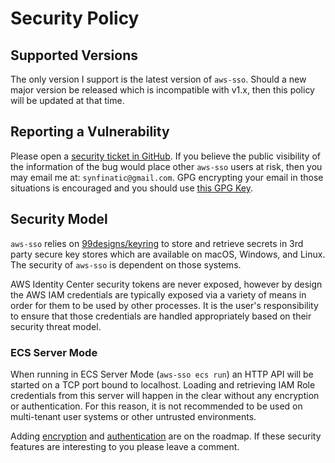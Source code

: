 # Security Policy

## Supported Versions

The only version I support is the latest version of `aws-sso`.  Should a new
major version be released which is incompatible with v1.x, then this policy
will be updated at that time.

## Reporting a Vulnerability

Please open a [security ticket in GitHub](
https://github.com/synfinatic/aws-sso-cli/issues/new?assignees=&labels=security&projects=&template=bug_report.md&title=).
If you believe the public visibility of the information of the bug would
place other `aws-sso` users at risk, then you may email me at:
`synfinatic@gmail.com`.  GPG encrypting your email in those situations is
encouraged and you should use [this GPG Key](docs/commit-sign-key.asc).

## Security Model

`aws-sso` relies on [99designs/keyring](https://github.com/99designs/keyring)
to store and retrieve secrets in 3rd party secure key stores which are
available on macOS, Windows, and Linux.  The security of `aws-sso` is
dependent on those systems.

AWS Identity Center security tokens are never exposed, however by design
the AWS IAM credentials are typically exposed via a variety of means in order
for them to be used by other processes.  It is the user's responsibility to
ensure that those credentials are handled appropriately based on their
security threat model.

### ECS Server Mode

When running in ECS Server Mode (`aws-sso ecs run`) an HTTP API will be
started on a TCP port bound to localhost.  Loading and retrieving
IAM Role credentials from this server will happen in the clear without
any encryption or authentication.  For this reason, it is not recommended
to be used on multi-tenant user systems or other untrusted environments.

Adding [encryption](https://github.com/synfinatic/aws-sso-cli/issues/518)
and [authentication](https://github.com/synfinatic/aws-sso-cli/issues/516)
are on the roadmap.  If these security features are interesting to you
please leave a comment.
